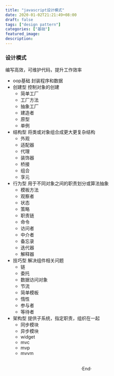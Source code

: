```yaml
---
title: "javascript设计模式"
date: 2020-01-02T21:21:49+08:00
draft: false
tags: ["design pattern"]
categories: ["基础"]
featured_image: 
description: 
---
```


### 设计模式

编写高效，可维护代码，提升工作效率

- oop基础 封装程序和数据
- 创建型 控制对象的创建
  - 简单工厂
  - 工厂方法
  - 抽象工厂
  - 建造者
  - 原型
  - 单例
- 结构型 将类或对象组合成更大更复杂结构
  - 外观
  - 适配器
  - 代理
  - 装饰器
  - 桥接
  - 组合
  - 享元
- 行为型 用于不同对象之间的职责划分或算法抽象
  - 模板方法
  - 观察者
  - 状态
  - 策略
  - 职责链
  - 命令
  - 访问者
  - 中介者
  - 备忘录
  - 迭代器
  - 解释器
- 技巧型 解决组件相关问题
  - 链
  - 委托
  - 数据访问对象
  - 节流
  - 简单模板
  - 惰性
  - 参与者
  - 等待者
- 架构型 提供子系统，指定职责，组织在一起
  - 同步模块
  - 异步模块
  - widget
  - mvc
  - mvp
  - mvvm
<br>

<center>  ·End·  </center>